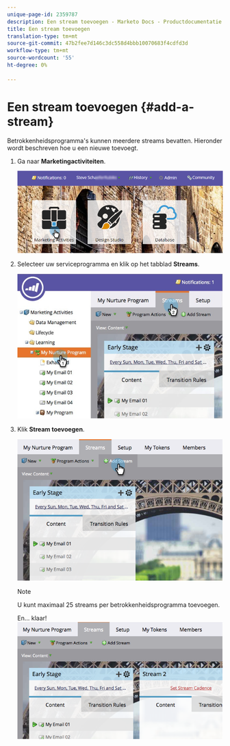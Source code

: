 ```yaml
---
unique-page-id: 2359787
description: Een stream toevoegen - Marketo Docs - Productdocumentatie
title: Een stream toevoegen
translation-type: tm+mt
source-git-commit: 47b2fee7d146c3dc558d4bbb10070683f4cdfd3d
workflow-type: tm+mt
source-wordcount: '55'
ht-degree: 0%

---
```



# Een stream toevoegen {#add-a-stream}

Betrokkenheidsprogramma&#39;s kunnen meerdere streams bevatten. Hieronder wordt beschreven hoe u een nieuwe toevoegt.

1. Ga naar **Marketingactiviteiten**.

   ![](assets/login-marketing-activities-2.png)

1. Selecteer uw serviceprogramma en klik op het tabblad **Streams**.

   ![](assets/streamstablifecycle.jpg)

1. Klik **Stream toevoegen**.

   ![](assets/image2014-9-15-16-3a56-3a23.png)

   >[!NOTE]
   >
   >U kunt maximaal 25 streams per betrokkenheidsprogramma toevoegen.

   En... klaar!   ![](assets/image2014-9-15-16-3a56-3a27.png)

